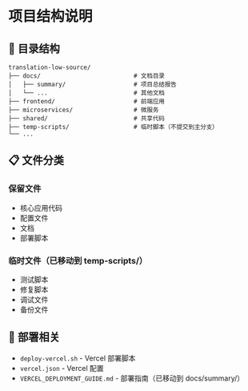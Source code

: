 # 项目结构说明

## 📁 目录结构

```
translation-low-source/
├── docs/                          # 文档目录
│   ├── summary/                   # 项目总结报告
│   └── ...                        # 其他文档
├── frontend/                      # 前端应用
├── microservices/                 # 微服务
├── shared/                        # 共享代码
├── temp-scripts/                  # 临时脚本（不提交到主分支）
└── ...
```

## 📋 文件分类

### 保留文件
- 核心应用代码
- 配置文件
- 文档
- 部署脚本

### 临时文件（已移动到 temp-scripts/）
- 测试脚本
- 修复脚本
- 调试文件
- 备份文件

## 🚀 部署相关
- `deploy-vercel.sh` - Vercel 部署脚本
- `vercel.json` - Vercel 配置
- `VERCEL_DEPLOYMENT_GUIDE.md` - 部署指南（已移动到 docs/summary/）
